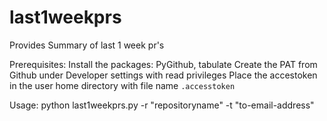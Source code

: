 # last1weekprs
Provides Summary of last 1 week pr's

Prerequisites:
  Install the packages: PyGithub, tabulate
  Create the PAT from Github under Developer settings with read privileges
  Place the accestoken in the user home directory with file name `.accesstoken`
  
Usage:
  python last1weekprs.py -r "repositoryname" -t "to-email-address"
  
